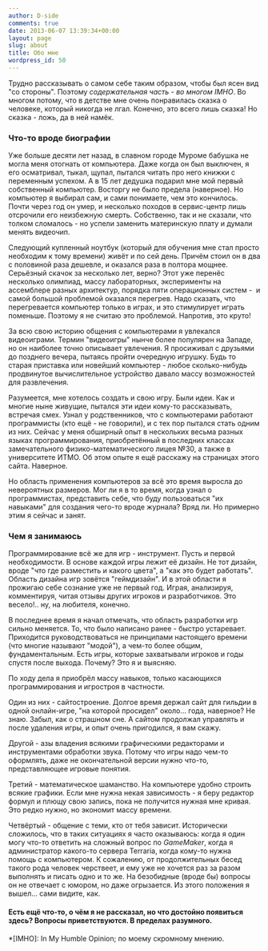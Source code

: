 ```yaml
---
author: D-side
comments: true
date: 2013-06-07 13:39:34+00:00
layout: page
slug: about
title: Обо мне
wordpress_id: 50
---
```


Трудно рассказывать о самом себе таким образом, чтобы был ясен вид "со стороны". Поэтому _содержательная часть - во многом IMHO_. Во многом потому, что в детстве мне очень понравилась сказка о человеке, который никогда не лгал. Конечно, это всего лишь сказка! Но сказка - ложь, да в ней намёк.

### Что-то вроде биографии

Уже больше десяти лет назад, в славном городе Муроме бабушка не могла меня отогнать от компьютера. Даже когда он был выключен, я его осматривал, тыкал, щупал, пытался читать про него книжки с переменным успехом. А в 15 лет дедушка подарил мне мой первый собственный компьютер. Восторгу не было предела (наверное). Но компьютер я выбирал сам, и сами понимаете, чем это кончилось. Почти через год он умер, и несколько походов в сервис-центр лишь отсрочили его неизбежную смерть. Собственно, так и не сказали, что толком сломалось - но успели заменить материнскую плату и думали менять видеочип.

Следующий купленный ноутбук (который для обучения мне стал просто необходим к тому времени) живёт и по сей день. Причём стоил он в два с половиной раза дешевле, и оказался раза в полтора мощнее. Серьёзный скачок за несколько лет, верно? Этот уже перенёс несколько олимпиад, массу лабораторных, эксперименты на ассемблере разных архитектур, порядка пяти операционных систем -  и самой большой проблемой оказался перегрев. Надо сказать, что перегревается компьютер только в играх, и это стимулирует играть поменьше. Поэтому я не считаю это проблемой. Напротив, это круто!

За всю свою историю общения с компьютерами я увлекался видеоиграми. Термин "видеоигры" нынче более популярен на Западе, но он наиболее точно описывает увлечения. Я просиживал с друзьями до позднего вечера, пытаясь пройти очередную игрушку. Будь то старая приставка или новейший компьютер - любое сколько-нибудь продвинутое вычислительное устройство давало массу возможностей для развлечения.

Разумеется, мне хотелось создать и свою игру. Были идеи. Как и многие ныне живущие, пытался эти идеи кому-то рассказывать, встречая смех. Узнал у родственников, что с компьютерами работают программисты (кто ещё - не говорили), и с тех пор пытался стать одним из них. Сейчас у меня обширный опыт в нескольких весьма разных языках программирования, приобретённый в последних классах замечательного физико-математического лицея №30, а также в университете ИТМО. Об этом опыте я ещё расскажу на страницах этого сайта. Наверное.

Но область применения компьютеров за всё это время выросла до невероятных размеров. Мог ли я в то время, когда узнал о программистах, представить себе, что буду пользоваться "их навыками" для создания чего-то вроде журнала? Вряд ли. Но примерно этим я сейчас и занят.

### Чем я занимаюсь

Программирование всё же для игр - инструмент. Пусть и первой необходимости. В основе каждой игры лежит её дизайн. Не тот дизайн, вроде "что где разместить и какого цвета", а "как это будет работать". Область дизайна игр зовётся "геймдизайн". И в этой области я прожигаю себе сознание уже не первый год. Играя, анализируя, комментируя, читая отзывы других игроков и разработчиков. Это весело!.. ну, на любителя, конечно.

В последнее время я начал отмечать, что область разработки игр сильно меняется. То, что было написано ранее - быстро устаревает. Приходится руководствоваться не принципами настоящего времени (что многие называют "модой"), а чем-то более общим, фундаментальным. Есть игры, которые захватывали игроков и годы спустя после выхода. Почему? Это я и выясняю.

По ходу дела я приобрёл массу навыков, только касающихся программирования и игростроя в частности.

Один из них - сайтостроение. Долгое время держал сайт для гильдии в одной онлайн-игре, "на которой просидел" около... года, наверное? Не знаю. Забыл, как о страшном сне. А сайтом продолжал управлять и после удаления игры, и опыт очень пригодился, я вам скажу.

Другой - азы владения всякими графическими редакторами и инструментами обработки звука. Потому что игры надо чем-то оформлять, даже не окончательной версии нужно что-то, представляющее игровые понятия.

Третий - математическое шаманство. На компьютере удобно строить всякие графики. Если мне нужна некая зависимость - я беру редактор формул и плющу свою запись, пока не получится нужная мне кривая. Это редко нужно, но экономит массу времени.

Четвёртый - общение с теми, кто от тебя зависит. Исторически сложилось, что в таких ситуациях я часто оказываюсь: когда я один могу что-то ответить на сложный вопрос по _GameMaker_, когда я администратор какого-то сервера Terraria, когда кому-то нужна помощь с компьютером. К сожалению, от продолжительных бесед такого рода человек черствеет, и ему уже не хочется раз за разом выполнять и писать одно и то же. На безобидные (вроде бы) вопросы он не отвечает с юмором, но даже огрызается. Из этого положения я вышел... сами видите, как.

#### **Есть ещё что-то, о чём я не рассказал, но что достойно появиться здесь? Вопросы приветствуются. В пределах разумного.**
  *[IMHO]: In My Humble Opinion; по моему скромному мнению.
